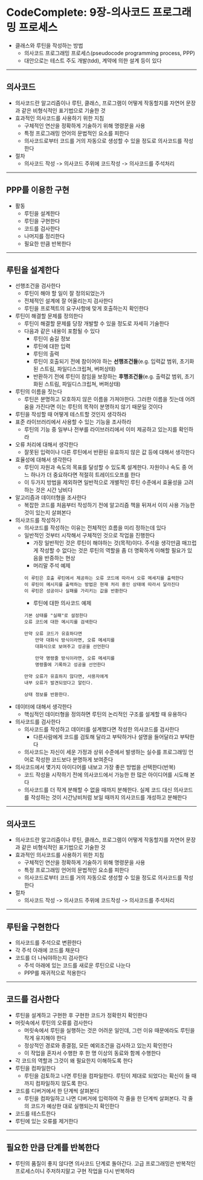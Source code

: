 # CodeComplete: 9장-의사코드 프로그래밍 프로세스

- 클래스와 루틴을 작성하는 방법
  - 의사코드 프로그래밍 프로세스(pseudocode programming process, PPP)
  - 대안으로는 테스트 주도 개발(tdd), 계약에 의한 설계 등이 있다

---

## 의사코드

- 의사코드란 알고리즘이나 루틴, 클래스, 프로그램이 어떻게 작동할지를 자연어 문장과 같은 비형식적인 표기법으로 기술한 것
- 효과적인 의사코드를 사용하기 위한 지침
  - 구체적인 연산을 정확하게 기술하기 위해 명령문을 사용
  - 특정 프로그래밍 언어의 문법적인 요소를 피한다
  - 의사코드로부터 코드를 거의 자동으로 생성할 수 있을 정도로 의사코드를 작성한다
- 절차
  - 의사코드 작성 -> 의사코드 주위에 코드작성 -> 의사코드를 주석처리

---

## PPP를 이용한 구현

- 활동
  - 루틴을 설계한다
  - 루틴을 구현한다
  - 코드를 검사한다
  - 나머지를 정리한다
  - 필요한 만큼 반복한다

---

## 루틴을 설계한다

- 선행조건을 검사한다
  - 루틴이 해야 할 일이 잘 정의되었는가
  - 전체적인 설계에 잘 어울리는지 검사한다
  - 루틴을 프로젝트의 요구사항에 맞게 호출하는지 확인한다
- 루틴이 해결할 문제를 정의한다
  - 루틴이 해결할 문제를 당장 개발할 수 있을 정도로 자세히 기술한다
  - 다음과 같은 내용이 포함될 수 있다
    - 루틴이 숨길 정보
	- 루틴에 대한 입력
	- 루틴의 출력
	- 루틴이 호출되기 전에 참이어야 하는 **선행조건들**(e.g. 입력값 범위, 초기화된 스트림, 파일디스크립쳐, 버퍼상태)
	- 반환하기 전에 루틴이 참임을 보장하는 **후행조건들**(e.g. 출력값 범위, 초기화된 스트림, 파일디스크립쳐, 버퍼상태)
- 루틴의 이름을 짓는다
  - 루틴은 분명하고 모호하지 않은 이름을 가져야한다. 그러한 이름을 짓는데 어려움을 가진다면 이는 루틴의 목적이 분명하지 않기 때문일 것이다
- 루틴을 작성할 때 어떻게 테스트할 것인지 생각하라
- 표준 라이브러리에서 사용할 수 있는 기능을 조사하라
  - 루틴의 기능 중 일부나 전부를 라이브러리에서 이미 제공하고 있는지를 확인하라
- 오류 처리에 대해서 생각한다 
  - 잘못된 입력이나 다른 루틴에서 반환된 유효하지 않은 값 등에 대해서 생각한다
- 효율성에 대해서 생각한다
  - 루틴이 자원과 속도의 목표를 달성할 수 있도록 설계한다. 자원이나 속도 중 어느 하나가 더 중요하다면 적절히 트레이드오프를 한다
  - 이 두가지 방법을 제외하면 일반적으로 개별적인 루틴 수준에서 효율성을 고려하는 것은 시간 낭비다
- 알고리즘과 데이터형을 조사한다
  - 복잡한 코드를 처음부터 작성하기 전에 알고리즘 책을 뒤져서 이미 사용 가능한 것이 있는지 살펴본다
- 의사코드를 작성하기
  - 의사코드를 작성하는 이유는 전체적인 흐름을 미리 정하는데 있다
  - 일반적인 것부터 시작해서 구체적인 것으로 작업을 진행한다
    - 가장 일반적인 것은 루틴이 해야하는 것(목적)이다. 주석을 생각만큼 매끄럽게 작성할 수 없다는 것은 루틴의 역할을 좀 더 명확하게 이해할 필요가 있음을 반증하는 현상
	- 머리말 주석 예제
	```
	이 루틴은 호출 루틴에서 제공하는 오류 코드에 따라서 오류 메세지를 출력한다
	이 루틴이 메시지를 출력하는 방법은 현재 처리 중인 상태에 따라서 달라진다
	이 루틴은 성공이나 실패를 가리키는 값을 반환한다
	```
	- 루틴에 대한 의사코드 예제
	```
	기본 상태를 "실패"로 설정한다
	오류 코드에 대한 메시지를 검색한다

	만약 오류 코드가 유효하다면
		만약 대화식 방식이라면, 오류 메세지를
		대화식으로 보여주고 성공을 선언한다

		만약 명령줄 방식이라면, 오류 메세지를
		명령줄에 기록하고 성공을 선언한다
	
	만약 오류가 유효하지 않다면, 사용자에게
	내부 오류가 발견되었다고 알린다.

	상태 정보를 반환한다.
	```
- 데이터에 대해서 생각한다
  - 핵심적인 데이터형을 정의하면 루틴의 논리적인 구조를 설계할 때 유용하다
- 의사코드를 검사한다
  - 의사코드를 작성하고 데이터를 설계했다면 작성한 의사코드를 검사한다
    - 다른사람에게 코드를 검토해 달라고 부탁하거나 설명을 들어달라고 부탁한다
  - 의사코드는 자신이 세운 가정과 상위 수준에서 발생하는 실수를 프로그래밍 언어로 작성한 코드보다 분명하게 보여준다
- 의사코드에서 몇가지 아이디어를 내보고 가장 좋은 방법을 선택한다(반복)
  - 코드 작성을 시작하기 전에 의사코드에서 가능한 한 많은 아이디어를 시도해 본다
  - 의사코드를 더 작게 분해할 수 없을 때까지 분해한다. 실제 코드 대신 의사코드를 작성하는 것이 시간낭비처럼 보일 때까지 의사코드를 개성하고 분해한다

---

## 의사코드

- 의사코드란 알고리즘이나 루틴, 클래스, 프로그램이 어떻게 작동할지를 자연어 문장과 같은 비형식적인 표기법으로 기술한 것
- 효과적인 의사코드를 사용하기 위한 지침
  - 구체적인 연산을 정확하게 기술하기 위해 명령문을 사용
  - 특정 프로그래밍 언어의 문법적인 요소를 피한다
  - 의사코드로부터 코드를 거의 자동으로 생성할 수 있을 정도로 의사코드를 작성한다
- 절차
  - 의사코드 작성 -> 의사코드 주위에 코드작성 -> 의사코드를 주석처리

---

## 루틴을 구현한다

- 의사코드를 주석으로 변환한다
- 각 주석 아래에 코드를 채운다
- 코드를 더 나눠야하는지 검사한다
  - 주석 아래에 있는 코드를 새로운 루틴으로 나눈다
  - PPP를 재귀적으로 적용한다

---

## 코드를 검사한다

- 루틴을 설계하고 구현한 후 구현한 코드가 정확한지 확인한다
- 머릿속에서 루틴의 오류를 검사한다
  - 머릿속에서 루틴을 실행하는 것은 어려운 일인데, 그런 이유 때문에라도 루틴을 작게 유지해야 한다
  - 정상적인 경로와 종결점, 모든 예외조건을 검사하고 있는지 확인한다
  - 이 작업을 혼자서 수행한 후 한 명 이상의 동료와 함께 수행한다
- 각 코드의 역할과 그것이 왜 필요한지 이해하도록 한다
- 루틴을 컴파일한다
  - 루틴을 검토하고 나면 루틴을 컴파일한다. 루틴이 제대로 되었다는 확신이 들 때까지 컴파일하지 않도록 한다.
- 코드를 디버거에서 한 단계씩 살펴본다
  - 루틴을 컴파일하고 나면 디버거에 입력하여 각 줄을 한 단계씩 살펴본다. 각 줄의 코드가 예상한 대로 실행되는지 확인한다
- 코드를 테스트한다
- 루틴에 있는 오류를 제거한다

---

## 필요한 만큼 단계를 반복한다

- 루틴의 품질이 좋지 않다면 의사코드 단계로 돌아간다. 고급 프로그래밍은 반복적인 프로세스이니 주저하지말고 구현 작업을 다시 반복하라
